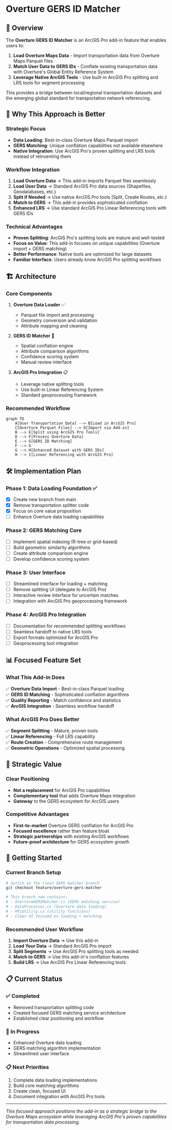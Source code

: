 # Overture GERS ID Matcher

## 🎯 Overview

The **Overture GERS ID Matcher** is an ArcGIS Pro add-in feature that enables users to:

1. **Load Overture Maps Data** - Import transportation data from Overture Maps Parquet files
2. **Match User Data to GERS IDs** - Conflate existing transportation data with Overture's Global Entity Reference System
3. **Leverage Native ArcGIS Tools** - Use built-in ArcGIS Pro splitting and LRS tools for segment processing

This provides a bridge between local/regional transportation datasets and the emerging global standard for transportation network referencing.

## 🌟 Why This Approach is Better

### **Strategic Focus**
- **Data Loading**: Best-in-class Overture Maps Parquet import
- **GERS Matching**: Unique conflation capabilities not available elsewhere  
- **Native Integration**: Use ArcGIS Pro's proven splitting and LRS tools instead of reinventing them

### **Workflow Integration**
1. **Load Overture Data** → This add-in imports Parquet files seamlessly
2. **Load User Data** → Standard ArcGIS Pro data sources (Shapefiles, Geodatabases, etc.)
3. **Split if Needed** → Use native ArcGIS Pro tools (Split, Create Routes, etc.)
4. **Match to GERS** → This add-in provides sophisticated conflation
5. **Enhanced LRS** → Use standard ArcGIS Pro Linear Referencing tools with GERS IDs

### **Technical Advantages**
- **Proven Splitting**: ArcGIS Pro's splitting tools are mature and well-tested
- **Focus on Value**: This add-in focuses on unique capabilities (Overture import + GERS matching)
- **Better Performance**: Native tools are optimized for large datasets
- **Familiar Interface**: Users already know ArcGIS Pro splitting workflows

## 🏗️ Architecture

### **Core Components**

1. **Overture Data Loader** ✅
   - Parquet file import and processing
   - Geometry conversion and validation
   - Attribute mapping and cleaning

2. **GERS ID Matcher** 🚧
   - Spatial conflation engine
   - Attribute comparison algorithms
   - Confidence scoring system
   - Manual review interface

3. **ArcGIS Pro Integration** 📋
   - Leverage native splitting tools
   - Use built-in Linear Referencing System
   - Standard geoprocessing framework

### **Recommended Workflow**

```mermaid
graph TD
    A[User Transportation Data] --> B[Load in ArcGIS Pro]
    C[Overture Parquet Files] --> D[Import via Add-in]
    B --> E[Split using ArcGIS Pro Tools]
    D --> F[Process Overture Data]
    E --> G[GERS ID Matching]
    F --> G
    G --> H[Enhanced Dataset with GERS IDs]
    H --> I[Linear Referencing with ArcGIS Pro]
```

## 🛠️ Implementation Plan

### **Phase 1: Data Loading Foundation** ✅
- [x] Create new branch from main
- [x] Remove transportation splitter code  
- [x] Focus on core value proposition
- [ ] Enhance Overture data loading capabilities

### **Phase 2: GERS Matching Core**
- [ ] Implement spatial indexing (R-tree or grid-based)
- [ ] Build geometric similarity algorithms
- [ ] Create attribute comparison engine
- [ ] Develop confidence scoring system

### **Phase 3: User Interface**
- [ ] Streamlined interface for loading + matching
- [ ] Remove splitting UI (delegate to ArcGIS Pro)
- [ ] Interactive review interface for uncertain matches
- [ ] Integration with ArcGIS Pro geoprocessing framework

### **Phase 4: ArcGIS Pro Integration**
- [ ] Documentation for recommended splitting workflows
- [ ] Seamless handoff to native LRS tools
- [ ] Export formats optimized for ArcGIS Pro
- [ ] Geoprocessing tool integration

## 📊 Focused Feature Set

### **What This Add-in Does**
✅ **Overture Data Import** - Best-in-class Parquet loading  
✅ **GERS ID Matching** - Sophisticated conflation algorithms  
✅ **Quality Reporting** - Match confidence and statistics  
✅ **ArcGIS Integration** - Seamless workflow handoff  

### **What ArcGIS Pro Does Better**
✅ **Segment Splitting** - Mature, proven tools  
✅ **Linear Referencing** - Full LRS capability  
✅ **Route Creation** - Comprehensive route management  
✅ **Geometric Operations** - Optimized spatial processing  

## 🎯 Strategic Value

### **Clear Positioning**
- **Not a replacement** for ArcGIS Pro capabilities
- **Complementary tool** that adds Overture Maps integration
- **Gateway** to the GERS ecosystem for ArcGIS users

### **Competitive Advantages**
- **First-to-market** Overture GERS conflation for ArcGIS Pro
- **Focused excellence** rather than feature bloat
- **Strategic partnerships** with existing ArcGIS workflows
- **Future-proof architecture** for GERS ecosystem growth

## 🚀 Getting Started

### **Current Branch Setup**
```bash
# Switch to the clean GERS matcher branch
git checkout feature/overture-gers-matcher

# This branch now contains:
# - OvertureGERSMatcher.cs (GERS matching service)
# - DataProcessor.cs (Overture data loading)
# - MfcUtility.cs (utility functions)
# - Clean UI focused on loading + matching
```

### **Recommended User Workflow**
1. **Import Overture Data** → Use this add-in
2. **Load Your Data** → Standard ArcGIS Pro import
3. **Split Segments** → Use ArcGIS Pro splitting tools as needed
4. **Match to GERS** → Use this add-in's conflation features
5. **Build LRS** → Use ArcGIS Pro Linear Referencing tools

## 📋 Current Status

### **✅ Completed**
- Removed transportation splitting code
- Created focused GERS matching service architecture
- Established clear positioning and workflow

### **🚧 In Progress**
- Enhanced Overture data loading
- GERS matching algorithm implementation
- Streamlined user interface

### **📋 Next Priorities**
1. Complete data loading implementations
2. Build core matching algorithms  
3. Create clean, focused UI
4. Document integration with ArcGIS Pro tools

---

*This focused approach positions the add-in as a strategic bridge to the Overture Maps ecosystem while leveraging ArcGIS Pro's proven capabilities for transportation data processing.* 